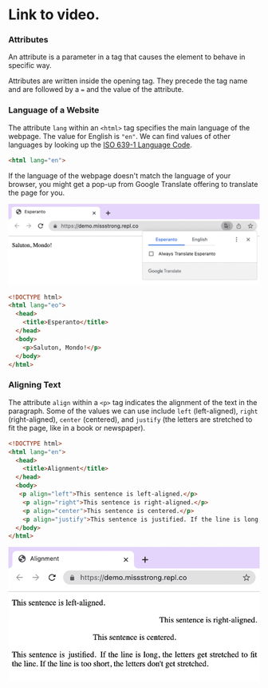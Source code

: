 # Link to video.

### Attributes

An attribute is a parameter in a tag that causes the element to behave in specific way. 

Attributes are written inside the opening tag. They precede the tag name and are followed by a `=` and the value of the attribute.

### Language of a Website

The attribute `lang` within an `<html>` tag specifies the main language of the webpage. The value for English is `"en"`. We can find values of other languages by looking up the [ISO 639-1 Language Code](https://en.wikipedia.org/wiki/List_of_ISO_639-1_codes).

```html
<html lang="en">
```

If the language of the webpage doesn't match the language of your browser, you might get a pop-up from Google Translate offering to translate the page for you.

![](../../Images/HTML_Esperanto.png)

```html
<!DOCTYPE html>
<html lang="eo">
  <head>
    <title>Esperanto</title>
  </head>
  <body>
    <p>Saluton, Mondo!</p>
  </body>
</html>
```

### Aligning Text

The attribute `align` within a `<p>` tag indicates the alignment of the text in the paragraph. Some of the values we can use include `left` (left-aligned), `right` (right-aligned), `center` (centered), and `justify` (the letters are stretched to fit the page, like in a book or newspaper).

```html
<!DOCTYPE html>
<html lang="en">
  <head>
    <title>Alignment</title>
  </head>
  <body>
   <p align="left">This sentence is left-aligned.</p>
    <p align="right">This sentence is right-aligned.</p>
    <p align="center">This sentence is centered.</p>
    <p align="justify">This sentence is justified. If the line is long, the letters get stretched to fit the line. If the line is too short, the letters don't get stretched.</p>
  </body>
</html>

 ```

![](../../Images/HTML_Alignment.png)

